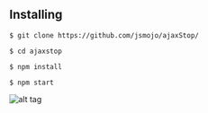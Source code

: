 ## Installing

```
$ git clone https://github.com/jsmojo/ajaxStop/
```

```
$ cd ajaxstop
```

```
$ npm install 
```

```
$ npm start 
```

![alt tag](https://github.com/jsmojo/purple-bricks/blob/master/images/demo.png)
